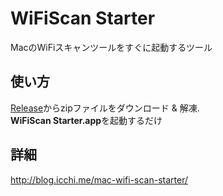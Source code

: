 # WiFiScan Starter
MacのWiFiスキャンツールをすぐに起動するツール

## 使い方
[Release](https://github.com/icchi-h/WiFiScan-Starter/releases)からzipファイルをダウンロード & 解凍.  
**WiFiScan Starter.app**を起動するだけ

## 詳細
<http://blog.icchi.me/mac-wifi-scan-starter/>
